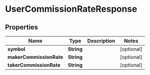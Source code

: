 

# UserCommissionRateResponse


## Properties

| Name | Type | Description | Notes |
|------------ | ------------- | ------------- | -------------|
|**symbol** | **String** |  |  [optional] |
|**makerCommissionRate** | **String** |  |  [optional] |
|**takerCommissionRate** | **String** |  |  [optional] |



